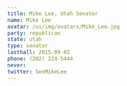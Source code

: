 ```yaml
---
title: Mike Lee, Utah Senator
name: Mike Lee
avatar: /ui/img/avatars/Mike_Lee.jpg
party: republican
state: utah
type: senator
lasthall: 2015-09-02
phone: (202) 224-5444
never: 
twitter: SenMikeLee
---
```

